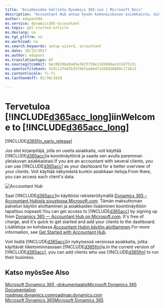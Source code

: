 ```yaml
---
title: "Asiakkaiden hallinta Dynamics 365:ssä | Microsoft Docs"
description: "Accountant Hub antaa hyvän kokonaiskuvan asiakkaista, mikä helpottaa asiakkaiden välillä siirtymistä."
author: edupont04
ms.service: dynamics365-accountant
ms.topic: get-started-article
ms.devlang: na
ms.tgt_pltfrm: na
ms.workload: na
ms.search.keywords: setup wizard, accountant
ms.date: 10/23/2017
ms.author: edupont
ms.translationtype: HT
ms.sourcegitcommit: bec0619be0a65e3625759e13d2866ac615d7513c
ms.openlocfilehash: 419c13f4d7b35f66fae04d71d269208d9c172613
ms.contentlocale: fi-fi
ms.lasthandoff: 01/30/2018

---
```

# <a name="welcome-to-included365acclongincludesd365acclongmdmd"></a><span data-ttu-id="efd80-103">Tervetuloa [!INCLUDE[d365acc_long](includes/d365acc_long_md.md)]iin</span><span class="sxs-lookup"><span data-stu-id="efd80-103">Welcome to [!INCLUDE[d365acc_long](includes/d365acc_long_md.md)]</span></span>
[!INCLUDE[d365fin_early_release](includes/d365fin_early_release.md.md)]

<span data-ttu-id="efd80-104">Jos olet kirjanpitäjä, jolla on useita asiakkaita, voit käyttää [!INCLUDE[d365acc](includes/d365acc_md.md)]ia koontinäyttönä ja saada sen avulla paremman yleiskuvan asiakkaistasi.</span><span class="sxs-lookup"><span data-stu-id="efd80-104">If you are an accountant with several clients, you can use [!INCLUDE[d365acc](includes/d365acc_md.md)] as your dashboard for a better overview of your clients.</span></span> <span data-ttu-id="efd80-105">Voit käyttää näkymästä kunkin asiakkaan tietoja.</span><span class="sxs-lookup"><span data-stu-id="efd80-105">From there, you can access each client's data.</span></span>  

![Accountant Hub](./media/accountant-get-started/accountant-dashboard.png)

<span data-ttu-id="efd80-107">Saat [!INCLUDE[d365acc](includes/d365acc_md.md)]in käyttöösi rekisteröitymällä [Dynamics 365 – Accountant Hubista sivustossa Microsoft.com](https://www.microsoft.com/en-us/dynamics365/financial-insights-for-accountants). Tämän maksuttoman palvelun käytön aloittaminen ja asiakkaiden lisääminen koontinäyttöön tapahtuu nopeasti.</span><span class="sxs-lookup"><span data-stu-id="efd80-107">You can get access to [!INCLUDE[d365acc](includes/d365acc_md.md)] by signing up from [Dynamics 365 — Accountant Hub on Microsoft.com](https://www.microsoft.com/en-us/dynamics365/financial-insights-for-accountants). It's free of charge, and it's quick to get started and add your clients to the dashboard.</span></span> <span data-ttu-id="efd80-108">Lisätietoja on kohdassa [Accountant Hubin käytön aloittaminen](get-started.md).</span><span class="sxs-lookup"><span data-stu-id="efd80-108">For more information, see [Get Started with Accountant Hub](get-started.md).</span></span>  

<span data-ttu-id="efd80-109">Voit lisätä [!INCLUDE[d365acc](includes/d365acc_md.md)]in nykyisessä versiossa asiakkaita, jotka käyttävät liiketoiminnassaan [!INCLUDE[d365fin](includes/d365fin_long_md.md)]ia.</span><span class="sxs-lookup"><span data-stu-id="efd80-109">In the current version of [!INCLUDE[d365acc](includes/d365acc_md.md)], you can add clients who use [!INCLUDE[d365fin](includes/d365fin_long_md.md)] to run their business.</span></span>  

## <a name="see-also"></a><span data-ttu-id="efd80-110">Katso myös</span><span class="sxs-lookup"><span data-stu-id="efd80-110">See Also</span></span>
[<span data-ttu-id="efd80-111">Microsoft Dynamics 365 -dokumentaatio</span><span class="sxs-lookup"><span data-stu-id="efd80-111">Microsoft Dynamics 365 Documentation</span></span>](https://docs.microsoft.com/en-us/dynamics365/#pivot=solutions&panel=solutions_financials)  
[<span data-ttu-id="efd80-112">roadmap.dynamics.com</span><span class="sxs-lookup"><span data-stu-id="efd80-112">roadmap.dynamics.com</span></span>](https://roadmap.dynamics.com/#edition=1#application=a56e2c12-2a92-e611-80dc-c4346bac0910#status=3a708a86-ae97-e611-80df-c4346baceb68)  
[<span data-ttu-id="efd80-113">Microsoft Dynamics 365</span><span class="sxs-lookup"><span data-stu-id="efd80-113">Microsoft Dynamics 365</span></span>](https://go.microsoft.com/fwlink/?linkid=828707)  

